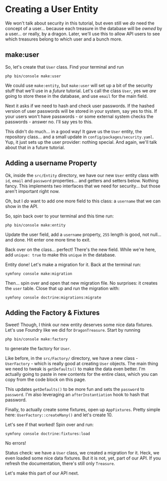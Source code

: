 # Creating a User Entity

We won't talk about security in this tutorial, but even still we *do* need the concept
of a user... because each treasure in the database will be *owned* by a user...
or really, by a dragon. Later, we'll use this to allow API users to see which
treasures belong to which user and a bunch more.

## make:user

So, let's create that `User` class. Find your terminal and
run

```terminal
php bin/console make:user
```

We could use `make:entity`, but `make:user` will set up a bit of the security stuff
that we'll use in a *future* tutorial. Let's call the class `User`, yes we *are*
going to store these in the database, and use `email` for the main field.

Next it asks if we need to hash and check user passwords. If the hashed version of
user passwords will be stored in your system, say yes to this. If your users won't
have passwords - or some external system checks the passwords - answer no. I'll
say yes to this.

This didn't do much... in a good way! It gave us the `User` entity, the repository
class... and a small update in `config/packages/security.yaml`. Yup, it just sets
up the user provider: nothing special. And again, we'll talk about that in a
future tutorial.

## Adding a username Property

Ok, inside the `src/Entity` directory, we have our new `User` entity class with
`id`, `email` and `password` properties... and getters and setters below. Nothing
fancy. This implements two interfaces that we need for security... but those aren't
important right now.

Oh, but I *do* want to add one more field to this class: a `username` that we can
show in the API.

So, spin back over to your terminal and this time run:

```terminal
php bin/console make:entity
```

Update the user field, add a `username` property, `255` length is good, not null...
and done. Hit enter one more time to exit.

Back over on the class... perfect! There's the new field. While we're here, add
`unique: true` to make this `unique` in the database.

Entity done! Let's make a migration for it. Back at the terminal run:

```terminal
symfony console make:migration
```

Then...  spin over and open that new migration file. No surprises: it creates the
`user` table. Close that up and run the migration with:

```terminal
symfony console doctrine:migrations:migrate
```

## Adding the Factory & Fixtures

Sweet! Though, I think our new entity deserves some nice data fixtures. Let's
use Foundry like we did for `DragonTreasure`. Start by running

```terminal
php bin/console make:factory
```

to generate the factory for `User`.

Like before, in the `src/Factory/` directory, we have a new class - `UserFactory` -
which is really good at creating `User` objects. The main thing we need to tweak
is `getDefaults()` to make the data even better. I'm actually going to paste in new
contents for the entire class, which you can copy from the code block on this page.

This updates `getDefaults()` to be more fun and sets the `password` to `password`.
I'm also leveraging an `afterInstantiation` hook to hash that password.

Finally, to actually create some fixtures, open up `AppFixtures`. Pretty simple
here: `UserFactory::createMany()` and let's create 10.

Let's see if that worked! Spin over and run:

```terminal
symfony console doctrine:fixtures:load
```

No errors!

Status check: we have a `User` class, we created a migration for it. Heck, we even
loaded some nice data fixtures. But it is not, yet, part of our API. If you refresh
the documentation, there's still only `Treasure`.

Let's make this part of our API next.
